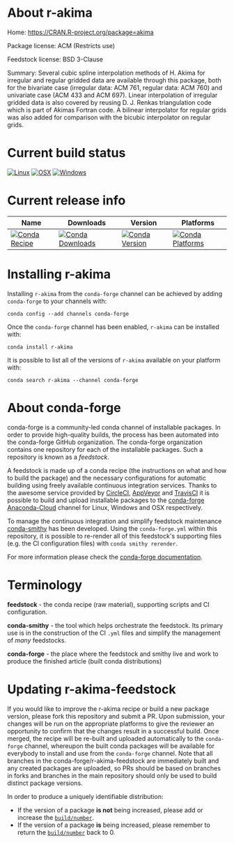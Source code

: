 About r-akima
=============

Home: https://CRAN.R-project.org/package=akima

Package license: ACM (Restricts use)

Feedstock license: BSD 3-Clause

Summary: Several cubic spline interpolation methods of H. Akima for irregular and regular gridded data are available through this package, both for the bivariate case (irregular data: ACM 761, regular data: ACM 760) and univariate case (ACM 433 and ACM 697). Linear interpolation of irregular gridded data is also covered by reusing D. J. Renkas triangulation code which is part of Akimas Fortran code. A bilinear interpolator for regular grids was also added for comparison with the bicubic interpolator on regular grids.



Current build status
====================

[![Linux](https://img.shields.io/circleci/project/github/conda-forge/r-akima-feedstock/master.svg?label=Linux)](https://circleci.com/gh/conda-forge/r-akima-feedstock)
[![OSX](https://img.shields.io/travis/conda-forge/r-akima-feedstock/master.svg?label=macOS)](https://travis-ci.org/conda-forge/r-akima-feedstock)
[![Windows](https://img.shields.io/appveyor/ci/conda-forge/r-akima-feedstock/master.svg?label=Windows)](https://ci.appveyor.com/project/conda-forge/r-akima-feedstock/branch/master)

Current release info
====================

| Name | Downloads | Version | Platforms |
| --- | --- | --- | --- |
| [![Conda Recipe](https://img.shields.io/badge/recipe-r--akima-green.svg)](https://anaconda.org/conda-forge/r-akima) | [![Conda Downloads](https://img.shields.io/conda/dn/conda-forge/r-akima.svg)](https://anaconda.org/conda-forge/r-akima) | [![Conda Version](https://img.shields.io/conda/vn/conda-forge/r-akima.svg)](https://anaconda.org/conda-forge/r-akima) | [![Conda Platforms](https://img.shields.io/conda/pn/conda-forge/r-akima.svg)](https://anaconda.org/conda-forge/r-akima) |

Installing r-akima
==================

Installing `r-akima` from the `conda-forge` channel can be achieved by adding `conda-forge` to your channels with:

```
conda config --add channels conda-forge
```

Once the `conda-forge` channel has been enabled, `r-akima` can be installed with:

```
conda install r-akima
```

It is possible to list all of the versions of `r-akima` available on your platform with:

```
conda search r-akima --channel conda-forge
```


About conda-forge
=================

conda-forge is a community-led conda channel of installable packages.
In order to provide high-quality builds, the process has been automated into the
conda-forge GitHub organization. The conda-forge organization contains one repository
for each of the installable packages. Such a repository is known as a *feedstock*.

A feedstock is made up of a conda recipe (the instructions on what and how to build
the package) and the necessary configurations for automatic building using freely
available continuous integration services. Thanks to the awesome service provided by
[CircleCI](https://circleci.com/), [AppVeyor](https://www.appveyor.com/)
and [TravisCI](https://travis-ci.org/) it is possible to build and upload installable
packages to the [conda-forge](https://anaconda.org/conda-forge)
[Anaconda-Cloud](https://anaconda.org/) channel for Linux, Windows and OSX respectively.

To manage the continuous integration and simplify feedstock maintenance
[conda-smithy](https://github.com/conda-forge/conda-smithy) has been developed.
Using the ``conda-forge.yml`` within this repository, it is possible to re-render all of
this feedstock's supporting files (e.g. the CI configuration files) with ``conda smithy rerender``.

For more information please check the [conda-forge documentation](https://conda-forge.org/docs/).

Terminology
===========

**feedstock** - the conda recipe (raw material), supporting scripts and CI configuration.

**conda-smithy** - the tool which helps orchestrate the feedstock.
                   Its primary use is in the construction of the CI ``.yml`` files
                   and simplify the management of *many* feedstocks.

**conda-forge** - the place where the feedstock and smithy live and work to
                  produce the finished article (built conda distributions)


Updating r-akima-feedstock
==========================

If you would like to improve the r-akima recipe or build a new
package version, please fork this repository and submit a PR. Upon submission,
your changes will be run on the appropriate platforms to give the reviewer an
opportunity to confirm that the changes result in a successful build. Once
merged, the recipe will be re-built and uploaded automatically to the
`conda-forge` channel, whereupon the built conda packages will be available for
everybody to install and use from the `conda-forge` channel.
Note that all branches in the conda-forge/r-akima-feedstock are
immediately built and any created packages are uploaded, so PRs should be based
on branches in forks and branches in the main repository should only be used to
build distinct package versions.

In order to produce a uniquely identifiable distribution:
 * If the version of a package **is not** being increased, please add or increase
   the [``build/number``](https://conda.io/docs/user-guide/tasks/build-packages/define-metadata.html#build-number-and-string).
 * If the version of a package **is** being increased, please remember to return
   the [``build/number``](https://conda.io/docs/user-guide/tasks/build-packages/define-metadata.html#build-number-and-string)
   back to 0.
